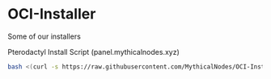 # OCI-Installer
Some of our installers

Pterodactyl Install Script (panel.mythicalnodes.xyz)

```bash
bash <(curl -s https://raw.githubusercontent.com/MythicalNodes/OCI-Installer/main/panel-install.sh)
```